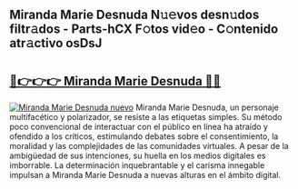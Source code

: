 ## Miranda Marie Desnuda N𝚞𝚎vos desn𝚞dos filtr𝚊dos - Parts-hCX F𝚘tos vid𝚎o - C𝚘ntenido atr𝚊ctivo osDsJ

# <h2><a href="http://mb4aay0.tromn.icu/?c=Miranda+Marie+Desnuda">🔗👉👉👉 Miranda Marie Desnuda 🔗🔗</a></h2>

[![Miranda Marie Desnuda nuevo](https://i.imgur.com/pEAQMta.gif)](http://mb4aay0.tromn.icu/?c=Miranda+Marie+Desnuda)
Miranda Marie Desnuda, un personaje multifacético y polarizador, se resiste a las etiquetas simples. Su método poco convencional de interactuar con el público en línea ha atraído y ofendido a los críticos, estimulando debates sobre el consentimiento, la moralidad y las complejidades de las comunidades virtuales. A pesar de la ambigüedad de sus intenciones, su huella en los medios digitales es imborrable. La determinación inquebrantable y el carisma innegable impulsan a Miranda Marie Desnuda a nuevas alturas en el ámbito digital.
